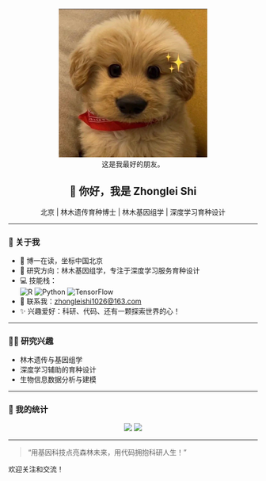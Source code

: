 <p align="center">
  <img src="https://github.com/zhongleishi/zhongleishi/blob/main/assets/%E5%BE%AE%E4%BF%A1%E5%9B%BE%E7%89%87_20241216171644.jpg" width="300" alt="My_friend" />
  <br/>
  这是我最好的朋友。
</p>

<h2 align="center">👋 你好，我是 Zhonglei Shi</h2>
<p align="center">北京 | 林木遗传育种博士 | 林木基因组学 | 深度学习育种设计</p>

---

### 🧬 关于我

- 🌱 博一在读，坐标中国北京
- 🧬 研究方向：林木基因组学，专注于深度学习服务育种设计
- 💻 技能栈：  
  <img src="https://img.shields.io/badge/-R-276DC3?style=flat-square&logo=R&logoColor=white" alt="R" />
  <img src="https://img.shields.io/badge/-Python-3776AB?style=flat-square&logo=python&logoColor=white" alt="Python" />
  <img src="https://img.shields.io/badge/-TensorFlow-FF6F00?style=flat-square&logo=tensorflow&logoColor=white" alt="TensorFlow" />
- 📧 联系我：zhongleishi1026@163.com
- ✨ 兴趣爱好：科研、代码、还有一颗探索世界的心！

---

### 🧑‍🔬 研究兴趣

- 林木遗传与基因组学
- 深度学习辅助的育种设计
- 生物信息数据分析与建模

---

### 🚀 我的统计

<p align="center">
  <img src="https://github-readme-stats.vercel.app/api?username=zhongleishi&show_icons=true&theme=tokyonight"/>
  <img src="https://github-readme-streak-stats.herokuapp.com/?user=zhongleishi&theme=tokyonight" />
</p>
<p align="center">



---


> “用基因科技点亮森林未来，用代码拥抱科研人生！”  

欢迎关注和交流！
